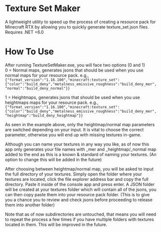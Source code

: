 # Texture Set Maker
A lightweight utility to speed up the process of creating a resource pack for Minecraft RTX by allowing you to quickly generate texture_set.json files.
Requires .NET +6.0

# How To Use
After running TextureSetMaker.exe, you will face two options (0 and 1)  
0 = Normal maps, generates jsons that should be used when you use normal maps for your resource pack. e.g.,  
```{"format_version":"1.16.100","minecraft:texture_set":{"color":"build_deny","metalness_emissive_roughness":"build_deny_mer","normal":"build_deny_normal"}}```

1 = Heightmaps, generates jsons that should be used when you use heightmaps maps for your resource pack. e.g.,  
```{"format_version":"1.16.100","minecraft:texture_set":{"color":"build_deny","metalness_emissive_roughness":"build_deny_mer","heightmap":"build_deny_heightmap"}}```

As seen in the example above, only the heightmap/normal map parameters are switched depending on your input.
It is vital to choose the correct parameter, otherwise you will end up with missing textures in-game.

Although you can name your textures in any way you like, as of now this app only generates your file names with _mer and _heightmap/_normal map added to the end as this is a known & standard of naming your textures. (An option to change this will be added in the future)

After choosing between heightmap/normal map, you will be asked to input the full directory of your textures.
Simply open the folder where your textures are located, click the file explorer address bar and copy the full directory.
Paste it inside of the console app and press enter. A JSON folder will be created at your textures folder which will contain all of the jsons, you can then copy paste them into your resource pack folder. (This is to give you a chance you to review and check jsons before proceeding to release them into another folder)

Note that as of now subdirectories are untouched, that means you will need to repeat the process a few times if you have multiple folders with textures located in them.
This will be improved in the future.

